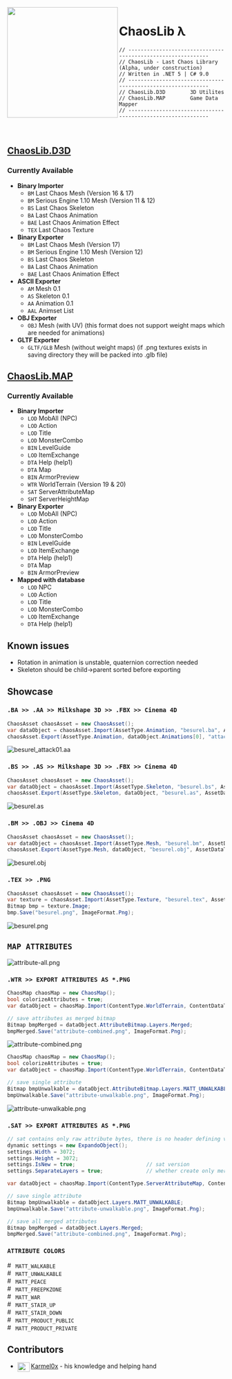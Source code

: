 <img align="left" src="logo.png" width="256px">

# ChaosLib λ

    // ------------------------------------------------------------
    // ChaosLib - Last Chaos Library (Alpha, under construction)
    // Written in .NET 5 | C# 9.0
    // ------------------------------------------------------------
    // ChaosLib.D3D        3D Utilites
    // ChaosLib.MAP        Game Data Mapper
    // ------------------------------------------------------------


<br/>

## [ChaosLib.D3D](https://github.com/5z3f/ChaosLib/tree/main/ChaosLib.D3D)
### Currently Available
* __Binary Importer__
  * ``BM`` Last Chaos Mesh (Version 16 & 17)
  * ``BM`` Serious Engine 1.10 Mesh (Version 11 & 12)
  * ``BS`` Last Chaos Skeleton
  * ``BA`` Last Chaos Animation
  * ``BAE`` Last Chaos Animation Effect
  * ``TEX`` Last Chaos Texture
* __Binary Exporter__
  * ``BM`` Last Chaos Mesh (Version 17)
  * ``BM`` Serious Engine 1.10 Mesh (Version 12)
  * ``BS`` Last Chaos Skeleton
  * ``BA`` Last Chaos Animation
  * ``BAE`` Last Chaos Animation Effect
* __ASCII Exporter__
  * ``AM`` Mesh 0.1
  * ``AS`` Skeleton 0.1
  * ``AA`` Animation 0.1
  * ``AAL`` Animset List
* __OBJ Exporter__
  * ``OBJ`` Mesh (with UV) (this format does not support weight maps which are needed for animations)
* __GLTF Exporter__
  * ``GLTF/GLB`` Mesh (without weight maps) (if .png textures exists in saving directory they will be packed into .glb file)

## [ChaosLib.MAP](https://github.com/5z3f/ChaosLib/tree/main/ChaosLib.Map)
### Currently Available
* __Binary Importer__
  * ``LOD`` MobAll (NPC)
  * ``LOD`` Action
  * ``LOD`` Title
  * ``LOD`` MonsterCombo
  * ``BIN`` LevelGuide
  * ``LOD`` ItemExchange
  * ``DTA`` Help (help1)
  * ``DTA`` Map
  * ``BIN`` ArmorPreview
  * ``WTR`` WorldTerrain (Version 19 & 20)
  * ``SAT`` ServerAttributeMap
  * ``SHT`` ServerHeightMap
* __Binary Exporter__
  * ``LOD`` MobAll (NPC)
  * ``LOD`` Action
  * ``LOD`` Title
  * ``LOD`` MonsterCombo
  * ``BIN`` LevelGuide
  * ``LOD`` ItemExchange
  * ``DTA`` Help (help1)
  * ``DTA`` Map
  * ``BIN`` ArmorPreview
* __Mapped with database__
  * ``LOD`` NPC
  * ``LOD`` Action
  * ``LOD`` Title
  * ``LOD`` MonsterCombo
  * ``LOD`` ItemExchange
  * ``DTA`` Help (help1)

## Known issues
* Rotation in animation is unstable, quaternion correction needed
* Skeleton should be child->parent sorted before exporting
  
## Showcase
### ``.BA >> .AA >> Milkshape 3D >> .FBX >> Cinema 4D``

```cs
ChaosAsset chaosAsset = new ChaosAsset();
var dataObject = chaosAsset.Import(AssetType.Animation, "besurel.ba", AssetDataType.Binary);
chaosAsset.Export(AssetType.Animation, dataObject.Animations[0], "attack01.aa", AssetDataType.ASCII);
```

![besurel_attack01.aa](example/img/besurel-attack01.gif)

### ``.BS >> .AS >> Milkshape 3D >> .FBX >> Cinema 4D``

```cs
ChaosAsset chaosAsset = new ChaosAsset();
var dataObject = chaosAsset.Import(AssetType.Skeleton, "besurel.bs", AssetDataType.Binary);
chaosAsset.Export(AssetType.Skeleton, dataObject, "besurel.as", AssetDataType.ASCII);
```

![besurel.as](example/img/besurel-skeleton.gif)

### ``.BM >> .OBJ >> Cinema 4D``

```cs
ChaosAsset chaosAsset = new ChaosAsset();
var dataObject = chaosAsset.Import(AssetType.Mesh, "besurel.bm", AssetDataType.Binary);
chaosAsset.Export(AssetType.Mesh, dataObject, "besurel.obj", AssetDataType.OBJ);
```

![besurel.obj](example/img/besurel-obj.png)

### ``.TEX >> .PNG``

```cs
ChaosAsset chaosAsset = new ChaosAsset();
var texture = chaosAsset.Import(AssetType.Texture, "besurel.tex", AssetDataType.Binary);
Bitmap bmp = texture.Image;
bmp.Save("besurel.png", ImageFormat.Png);
```

![besurel.png](example/besurel.png)

## ``MAP ATTRIBUTES``
![attribute-all.png](example/map-attributes/attribute-all.png)

### ``.WTR >> EXPORT ATTRIBUTES AS *.PNG``

```cs
ChaosMap chaosMap = new ChaosMap();
bool colorizeAttributes = true;
var dataObject = chaosMap.Import(ContentType.WorldTerrain, ContentDataType.Binary, "Dratan.wtr", colorizeAttributes);

// save attributes as merged bitmap
Bitmap bmpMerged = dataObject.AttributeBitmap.Layers.Merged;
bmpMerged.Save("attribute-combined.png", ImageFormat.Png);
```
![attribute-combined.png](example/map-attributes/attribute-combined.png)

```cs
ChaosMap chaosMap = new ChaosMap();
bool colorizeAttributes = true;
var dataObject = chaosMap.Import(ContentType.WorldTerrain, ContentDataType.Binary, "Dratan.wtr", colorizeAttributes);

// save single attribute
Bitmap bmpUnwalkable = dataObject.AttributeBitmap.Layers.MATT_UNWALKABLE;
bmpUnwalkable.Save("attribute-unwalkable.png", ImageFormat.Png);
```
![attribute-unwalkable.png](example/map-attributes/attribute-unwalkable.png)

### ``.SAT >> EXPORT ATTRIBUTES AS *.PNG``

```cs
// sat contains only raw attribute bytes, there is no header defining version or map size so we need to do it manually
dynamic settings = new ExpandoObject();
settings.Width = 3072;
settings.Height = 3072;
settings.IsNew = true;                       // sat version
settings.SeparateLayers = true;              // whether create only merged bitmap or also separated layers

var dataObject = chaosMap.Import(ContentType.ServerAttributeMap, ContentDataType.Binary, "Dratan_3072_3072_0_1F.sat", settings);

// save single attribute
Bitmap bmpUnwalkable = dataObject.Layers.MATT_UNWALKABLE;
bmpUnwalkable.Save("attribute-unwalkable.png", ImageFormat.Png);

// save all merged attributes
Bitmap bmpMerged = dataObject.Layers.Merged;
bmpMerged.Save("attribute-combined.png", ImageFormat.Png);
```

### ``ATTRIBUTE COLORS``
<img src="https://www.codeapi.io/initials/%20?background=FFFFFFFF&shape=rounded" alt="#FFFFFFFF" height="15" width="15"/> `MATT_WALKABLE` <br/>
<img src="https://www.codeapi.io/initials/%20?background=FF000000&shape=rounded" alt="#FF000000" height="15" width="15"/> `MATT_UNWALKABLE` <br/>
<img src="https://www.codeapi.io/initials/%20?background=FF32CD32&shape=rounded" alt="#FF32CD32" height="15" width="15"/> `MATT_PEACE` <br/>
<img src="https://www.codeapi.io/initials/%20?background=FFFFA07A&shape=rounded" alt="#FFFFA07A" height="15" width="15"/> `MATT_FREEPKZONE` <br/>
<img src="https://www.codeapi.io/initials/%20?background=FFCD5C5C&shape=rounded" alt="#FFCD5C5C" height="15" width="15"/> `MATT_WAR` <br/>
<img src="https://www.codeapi.io/initials/%20?background=FFEE82EE&shape=rounded" alt="#FFEE82EE" height="15" width="15"/> `MATT_STAIR_UP` <br/>
<img src="https://www.codeapi.io/initials/%20?background=FFF5DEB3&shape=rounded" alt="#FFEE82EE" height="15" width="15"/> `MATT_STAIR_DOWN` <br/>
<img src="https://www.codeapi.io/initials/%20?background=FFFFE4E1&shape=rounded" alt="#FFFFE4E1" height="15" width="15"/> `MATT_PRODUCT_PUBLIC` <br/>
<img src="https://www.codeapi.io/initials/%20?background=FF800000&shape=rounded" alt="#FF800000" height="15" width="15"/> `MATT_PRODUCT_PRIVATE` <br/>


## Contributors
* [Karmel0x](https://github.com/Karmel0x) - his knowledge and helping hand <img align="left" src="https://cdn.frankerfacez.com/emoticon/250614/1" width="28px" height="22px">
